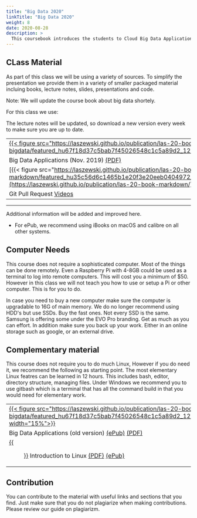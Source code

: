 ```yaml
---
title: "Big Data 2020"
linkTitle: "Big Data 2020" 
weight: 8
date: 2020-08-28
description: >
  This coursebook introduces the students to Cloud Big Data Applications. The notes are prepared for the course taugt in 2020.
---
```


<!--
{{% pageinfo %}}
This is a placeholder page that shows you how to use this template site.
{{% /pageinfo %}}
-->

## CLass Material 

As part of this class we will be using a variety of sources. To
simplify the presentation we provide them in a variety of smaller
packaged material incluing books, lecture notes, slides, presentations
and code.

Note: We will update the course book about big data shortely.

For this class we use:

The lecture notes will be updated, so download a new version every week to make sure you are up to date.

|     |
| --- |
| [{{< figure src="https://laszewski.github.io/publication/las-20-book-bigdata/featured_hu67f18d37c5bab7f45026548c1c5a89d2_1265828_720x0_resize_lanczos_2.png" width="15%">}}](http://dsc.soic.indiana.edu/publications/E534-BigDataSystems-DeepLearning.pdf)
| Big Data Applications (Nov. 2019) [(PDF)](http://dsc.soic.indiana.edu/publications/E534-BigDataSystems-DeepLearning.pdf) |
|  [{{< figure src="https://laszewski.github.io/publication/las-20-book-markdown/featured_hu35c56d6c1465b1e20f3e20eeb0404972_1466540_720x0_resize_lanczos_2.png"width="15%">}}](https://laszewski.github.io/publication/las-20-book-markdown/) Scientific Writing with Markdown [(ePub)](https://cloudmesh-community.github.io/pub/vonLaszewski-writing.epub) [(PDF)](https://cloudmesh-community.github.io/pub/vonLaszewski-writing.pdf) |
| Git Pull Request [Videos](/modules/git-pull-request/) |

---

Additional information will be added and improved here.


* For ePub, we recommend using iBooks on macOS and calibre on all
  other systems.

## Computer Needs

This course does not require a sophisticated computer. Most of the
things can be done remotely. Even a Raspberry Pi with 4-8GB could be
used as a terminal to log into remote computers. This will cost you a
minimum of $50. However in this class we will not teach you how to use
or setup a Pi or other computer. This is for you to do.

In case you need to buy a new computer make sure the computer is
upgradable to 16G of main memory. We do no longer recommend using
HDD's but use SSDs. Buy the fast ones. Not every SSD is the
same. Samsung is offering some under the EVO Pro branding. Get as much
as you can effort. In addition make sure you back up your work. Either
in an online storage such as google, or an external drive.

## Complementary material

This course does not require you to do much Linux, However if you do
need it, we recommend the following as starting point. The most
elementary Linux featres can be
learned in 12 hours. This includes bash, editor, directory structure,
managing files. Under Windows we recommend you to use gitbash which is
a terminal that has all the command build in that you would need for
elementary work.

|     |
| --- |
| [{{< figure src="https://laszewski.github.io/publication/las-20-book-bigdata/featured_hu67f18d37c5bab7f45026548c1c5a89d2_1265828_720x0_resize_lanczos_2.png" width="15%">}}](https://laszewski.github.io/publication/las-20-book-bigdata/)
| Big Data Applications (old version) [(ePub)](https://cloudmesh-community.github.io/pub//vonLaszewski-big-data-applications.epub) [(PDF)](https://cloudmesh-community.github.io/pub//vonLaszewski-big-data-applications.pdf) |
| [{{<figure  width="15%" src="https://laszewski.github.io/publication/las-20-book-linux/featured_hu9c80192b9ef636ff9a0c7a277fb84741_1248027_720x0_resize_lanczos_2.png">}}](https://laszewski.github.io/publication/las-20-book-linux/) Introduction to Linux [(PDF)](https://cloudmesh-community.github.io/pub//vonLaszewski-linux.pdf) [(ePub)](https://cloudmesh-community.github.io/pub//vonLaszewski-linux.epub) |

## Contribution

You can contribute to the material with useful links and sections that
you find. Just make sure that you do not plagiarize when making
contributions. Please review our guide on plagiarizm.

